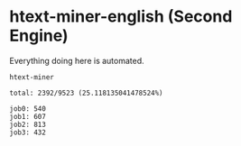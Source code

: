 # htext-miner-english (Second Engine)

Everything doing here is automated.

```
htext-miner

total: 2392/9523 (25.118135041478524%)

job0: 540
job1: 607
job2: 813
job3: 432
```